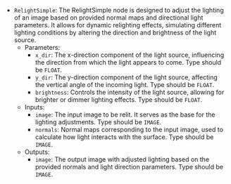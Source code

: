 - `RelightSimple`: The RelightSimple node is designed to adjust the lighting of an image based on provided normal maps and directional light parameters. It allows for dynamic relighting effects, simulating different lighting conditions by altering the direction and brightness of the light source.
    - Parameters:
        - `x_dir`: The x-direction component of the light source, influencing the direction from which the light appears to come. Type should be `FLOAT`.
        - `y_dir`: The y-direction component of the light source, affecting the vertical angle of the incoming light. Type should be `FLOAT`.
        - `brightness`: Controls the intensity of the light source, allowing for brighter or dimmer lighting effects. Type should be `FLOAT`.
    - Inputs:
        - `image`: The input image to be relit. It serves as the base for the lighting adjustments. Type should be `IMAGE`.
        - `normals`: Normal maps corresponding to the input image, used to calculate how light interacts with the surface. Type should be `IMAGE`.
    - Outputs:
        - `image`: The output image with adjusted lighting based on the provided normals and light direction parameters. Type should be `IMAGE`.
